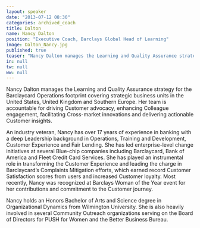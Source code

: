 ```yaml
---
layout: speaker
date: "2013-07-12 08:30"
categories: archived_coach
title: Dalton
name: Nancy Dalton
position: "Executive Coach, Barclays Global Head of Learning"
image: Dalton_Nancy.jpg
published: true
teaser: "Nancy Dalton manages the Learning and Quality Assurance strategy for the Barclaycard Operations footprint covering strategic business units in the United States and Europe."
in: null
tw: null
ww: null
---
```

Nancy Dalton manages the Learning and Quality Assurance strategy for the Barclaycard Operations footprint covering strategic business units in the United States, United Kingdom and Southern Europe. Her team is accountable for driving Customer advocacy, enhancing Colleague engagement, facilitating Cross-market innovations and delivering actionable Customer insights. 

An industry veteran, Nancy has over 17 years of experience in banking with a deep Leadership background in Operations, Training and Development, Customer Experience and Fair Lending.  She has led enterprise-level change initiatives at several Blue-chip companies including Barclaycard, Bank of America and Fleet Credit Card Services. She has played an instrumental role in transforming the Customer Experience and leading the charge in Barclaycard’s Complaints Mitigation efforts, which earned record Customer Satisfaction scores from users and increased Customer loyalty. Most recently, Nancy was recognized at Barclays Woman of the Year event for her contributions and commitment to the Customer journey.

Nancy holds an Honors Bachelor of Arts and Science degree in Organizational Dynamics from Wilmington University. She is also heavily involved in several Community Outreach organizations serving on the Board of Directors for PUSH for Women and the Better Business Bureau.  


